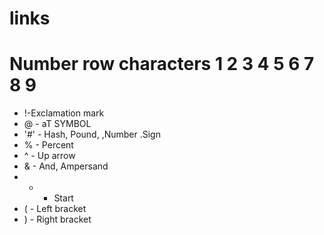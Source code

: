 # links
# Number row characters 1 2 3 4 5 6 7 8 9
- !-Exclamation mark
- @ - aT SYMBOL
- '#' - Hash, Pound, ,Number .Sign
- % - Percent
- ^ - Up arrow
-  & - And, Ampersand
-  * - Start
- ( - Left bracket
-  ) - Right bracket

